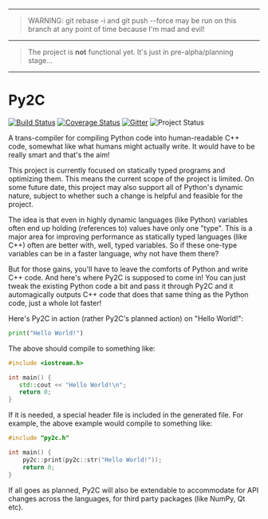 ﻿ -----

> WARNING: git rebase -i and git push --force may be run on this branch at any point of time because I'm mad and evil!

 -----

> The project is **not** functional yet. It's just in pre-alpha/planning stage...

 -----

# Py2C

[![Build Status][travis-badge]][travis-page] [![Coverage Status][coveralls-badge]][coveralls-page] [![Gitter][gitter-image]][gitter-page] ![Project Status][project-pre-alpha-badge]

A trans-compiler for compiling Python code into human-readable C++ code, somewhat like what humans might actually write. It would have to be really smart and that's the aim!

This project is currently focused on statically typed programs and optimizing them. This means the current scope of the project is limited. On some future date, this project may also support all of Python's dynamic nature, subject to whether such a change is helpful and feasible for the project.

The idea is that even in highly dynamic languages (like Python) variables often end up holding (references to) values have only one "type". This is a major area for improving performance as statically typed languages (like C++) often are better with, well, typed variables. So if these one-type variables can be in a faster language, why not have them there?

But for those gains, you'll have to leave the comforts of Python and write C++ code. And here's where Py2C is supposed to come in! You can just tweak the existing Python code a bit and pass it through Py2C and it automagically outputs C++ code that does that same thing as the Python code, just a whole lot faster!

Here's Py2C in action (rather Py2C's planned action) on "Hello World!":

```python
print("Hello World!")
```

The above should compile to something like:

```cpp
#include <iostream.h>

int main() {
   std::cout << "Hello World!\n";
   return 0;
}
```

If it is needed, a special header file is included in the generated file. For example, the above example would compile to something like:

```cpp
#include "py2c.h"

int main() {
    py2c::print(py2c::str("Hello World!"));
    return 0;
}
```

If all goes as planned, Py2C will also be extendable to accommodate for API changes across the languages, for third party packages (like NumPy, Qt etc).

  [pep-484]: https://www.python.org/dev/peps/pep-0484

  [travis-page]: https://travis-ci.org/pradyun/Py2C
  [travis-badge]: https://travis-ci.org/pradyun/Py2C.svg
  [coveralls-page]: https://coveralls.io/r/pradyun/Py2C?branch=develop
  [coveralls-badge]: https://img.shields.io/coveralls/pradyun/Py2C.svg?style=flat
  [gitter-image]: https://img.shields.io/badge/Gitter-Chat_Room-1DCD73.svg?style=flat
  [gitter-page]: https://gitter.im/pradyun/Py2C

  [project-on-hold-badge]: https://img.shields.io/badge/project-on--hold-lightgrey.svg?style=flat
  [project-pre-alpha-badge]: https://img.shields.io/badge/project-pre--alpha-ff5d37.svg?style=flat
  [project-alpha-badge]: https://img.shields.io/badge/project-alpha-orange.svg?style=flat
  [project-beta-badge]: https://img.shields.io/badge/project-beta-yellow.svg?style=flat
  [project-rc-badge]: https://img.shields.io/badge/project-release--candidate-green.svg?style=flat
  [project-stable-badge]: https://img.shields.io/badge/project-stable-brightgreen.svg?style=flat
  [project-discontinued-badge]: https://img.shields.io/badge/project-discontinued-DD4444.svg?style=flat
